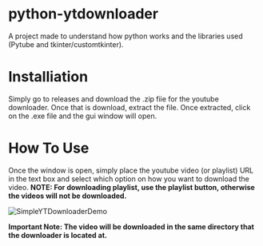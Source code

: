 # python-ytdownloader
A project made to understand how python works and the libraries used (Pytube and tkinter/customtkinter).

# Installiation
Simply go to releases and download the .zip fiie for the youtube downloader. Once that is download, extract the file.
Once extracted, click on the .exe file and the gui window will open.

# How To Use
Once the window is open, simply place the youtube video (or playlist) URL in the text box and select which option on how
you want to download the video. **NOTE: For downloading playlist, use the playlist button, otherwise the videos will not be downloaded.**

![SimpleYTDownloaderDemo](https://github.com/PedroJColon/python-ytdownloader/assets/64868232/ab85287d-4a6c-4013-b762-3dbee2e928ab)

**Important Note: The video will be downloaded in the same directory that the downloader is located at.**
